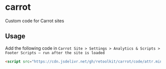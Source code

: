 # carrot
Custom code for Carrot sites

## Usage

Add the following code in `Carrot Site > Settings > Analytics & Scripts > Footer Scripts – run after the site is loaded`

```html
<script src="https://cdn.jsdelivr.net/gh/retoolkit/carrot/code/attr.min.js" defer></script
```